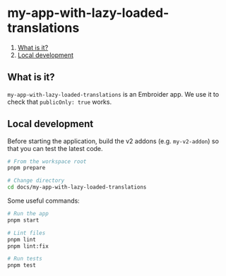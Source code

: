 # my-app-with-lazy-loaded-translations

1. [What is it?](#what-is-it)
1. [Local development](#local-development)


## What is it?

`my-app-with-lazy-loaded-translations` is an Embroider app. We use it to check that `publicOnly: true` works.


## Local development

Before starting the application, build the v2 addons (e.g. `my-v2-addon`) so that you can test the latest code.

```sh
# From the workspace root
pnpm prepare

# Change directory
cd docs/my-app-with-lazy-loaded-translations
```

Some useful commands:

```sh
# Run the app
pnpm start

# Lint files
pnpm lint
pnpm lint:fix

# Run tests
pnpm test
```
